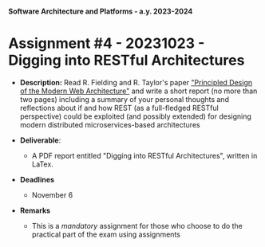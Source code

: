 #### Software Architecture and Platforms - a.y. 2023-2024
 
# Assignment #4 - 20231023 - Digging into RESTful Architectures

- **Description:** Read R. Fielding and R. Taylor's paper ["Principled Design of the Modern Web Architecture"](https://dl.acm.org/doi/10.1145/514183.514185) and write a short report (no more than two pages) including a summary of your personal thoughts and reflections about if and how REST (as a full-fledged RESTful perspective) could be exploited (and possibly extended) for designing modern distributed microservices-based architectures
	
- **Deliverable**:  
	- A PDF report entitled "Digging into RESTful Architectures", written in LaTex.

- **Deadlines**
	- November 6

- **Remarks**
	- This is a *mandatory* assignment for those who choose to do the practical part of the exam using assignments
 
